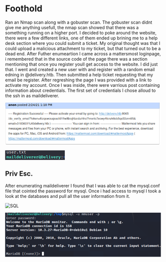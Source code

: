 # Foothold

Ran an Nmap scan along with a gobuster scan. The gobuster scan didnt give me anything usefull, the nmap scan showed that there was a something running on a higher port. I decided to poke around the website, there were a few different links, one of them ended up brining me to a help desk section where you could submit a ticket. My original thought was that I could upload a malicious attachment to my ticket, but that turned out to be a dead end. After Futher enumeartion I came across a mattersmost loginpage, i remembered that in the source code of the page there was a section mentioning that once you register youll get access to the website. I did just that. I went and created a new user with and register with a random email edning in @delivery.htb. Then submitted a help ticket requesting that my email be register. After regreshing the page I was provided with a link to activate my account. Once I was inside, there were varrious post containing information about credentials. The first set of credentials I chose alloud to the ssh in as maildeliverer.

![Registration.png](/delivery/images/registration.png)

![SSH](/delivery/images/user.png)

## Priv Esc.

After enumerating maildeliverer I found that I was able to cat the mysql.conf file that cointed the password for mysql. Once i had access to mysql I took a look at the databases and pull all the user information from it. 

![SQL](/delivery/images/sqlsettings)

![SQL-Login](/delivery/images/sqllogin.png)


